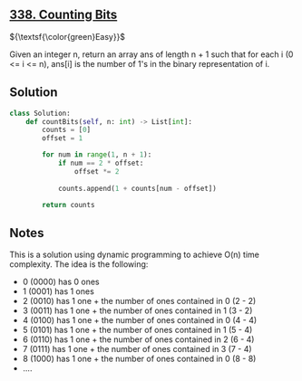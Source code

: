 ## [338. Counting Bits](https://leetcode.com/problems/counting-bits/)

${\textsf{\color{green}Easy}}$

Given an integer n, return an array ans of length n + 1 such that for each i (0 <= i <= n), ans[i] is the number of 1's in the binary representation of i.

## Solution
```python
class Solution:
    def countBits(self, n: int) -> List[int]:
        counts = [0]
        offset = 1

        for num in range(1, n + 1):
            if num == 2 * offset:
                offset *= 2
            
            counts.append(1 + counts[num - offset])

        return counts
```

## Notes
This is a solution using dynamic programming to achieve O(n) time complexity.
The idea is the following:
- 0 (0000) has 0 ones
- 1 (0001) has 1 ones
- 2 (0010) has 1 one + the number of ones contained in 0 (2 - 2)
- 3 (0011) has 1 one + the number of ones contained in 1 (3 - 2)
- 4 (0100) has 1 one + the number of ones contained in 0 (4 - 4)
- 5 (0101) has 1 one + the number of ones contained in 1 (5 - 4)
- 6 (0110) has 1 one + the number of ones contained in 2 (6 - 4)
- 7 (0111) has 1 one + the number of ones contained in 3 (7 - 4)
- 8 (1000) has 1 one + the number of ones contained in 0 (8 - 8)
- ....
